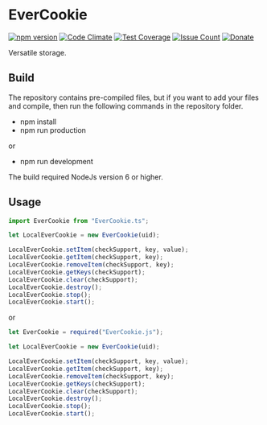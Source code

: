 
# EverCookie

[![npm version](https://badge.fury.io/js/EverCookie.svg)](https://github.com/CrazySquirrel/EverCookie)
[![Code Climate](https://codeclimate.com/github/CrazySquirrel/EverCookie/badges/gpa.svg)](https://codeclimate.com/github/CrazySquirrel/EverCookie)
[![Test Coverage](https://codeclimate.com/github/CrazySquirrel/EverCookie/badges/coverage.svg)](https://codeclimate.com/github/CrazySquirrel/EverCookie/coverage)
[![Issue Count](https://codeclimate.com/github/CrazySquirrel/EverCookie/badges/issue_count.svg)](https://codeclimate.com/github/CrazySquirrel/EverCookie)
[![Donate](https://img.shields.io/badge/donate-%E2%99%A5-red.svg)](http://crazysquirrel.ru/support/)

Versatile storage.

## Build

The repository contains pre-compiled files, but if you want to add your
files and compile, then run the following commands in the repository folder.

* npm install
* npm run production

or

* npm run development

The build required NodeJs version 6 or higher.

## Usage

```TypeScript
import EverCookie from "EverCookie.ts";

let LocalEverCookie = new EverCookie(uid);

LocalEverCookie.setItem(checkSupport, key, value);
LocalEverCookie.getItem(checkSupport, key);
LocalEverCookie.removeItem(checkSupport, key);
LocalEverCookie.getKeys(checkSupport);
LocalEverCookie.clear(checkSupport);
LocalEverCookie.destroy();
LocalEverCookie.stop();
LocalEverCookie.start();
```

or

```JavaScript
let EverCookie = required("EverCookie.js");

let LocalEverCookie = new EverCookie(uid);

LocalEverCookie.setItem(checkSupport, key, value);
LocalEverCookie.getItem(checkSupport, key);
LocalEverCookie.removeItem(checkSupport, key);
LocalEverCookie.getKeys(checkSupport);
LocalEverCookie.clear(checkSupport);
LocalEverCookie.destroy();
LocalEverCookie.stop();
LocalEverCookie.start();
```
